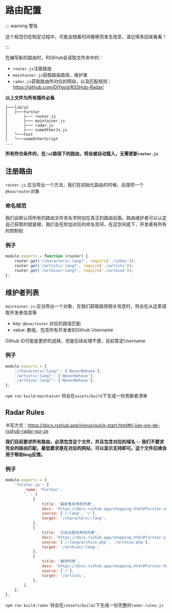 # 路由配置

::: warning 警告

这个规范仍在制定过程中，可能会随着时间推移而发生改变，请记得多回来看看！

:::

在编写新的路由时，RSSHub会读取文件夹中的：

- `router.js`注册路由
- `maintainer.js`获取路由路径，维护者
- `radar.js`获取路由所对应的网站，以及匹配规则：https://github.com/DIYgod/RSSHub-Radar/

**以上文件为所有插件必备**

```
├───lib/v2
│   ├───furstar
│       ├─── router.js
│       ├─── maintainer.js
│       ├─── radar.js
│       ├─── someOtherJs.js
│   └───test
│   └───someOtherScript
...
```

**所有符合条件的，在`/v2`路径下的路由，将会被自动载入，无需更新`router.js`**


## 注册路由

`router.js` 应当导出一个方法，我们在初始化路由的时候，会提供一个`@koa/router`对象

### 命名规范

我们会默认将所有的路由文件夹名字附加在真正的路由前面。路由维护者可以认定自己获取的就是根，我们会在附加对应的命名空间，在这空间底下，开发者有所有的控制权

### 例子

```js
module.exports = function (router) {
    router.get('/characters/:lang?', require('./index'));
    router.get('/artists/:lang?', require('./artists'));
    router.get('/archive/:lang?', require('./archive'));
};
```

## 维护者列表

`maintainer.js` 应当导出一个对象，在我们获取路径相关信息时，将会在从这里调取开发者信息等

- key: `@koa/router` 对应的路径匹配
- value: 数组，包含所有开发者的Github Username

Github ID可能是更好的选择，但是后续处理不便，目前暂定Username

### 例子

```js
module.exports = {
    '/characters/:lang?': ['NeverBehave'],
    '/artists/:lang?': ['NeverBehave'],
    '/archive/:lang?': ['NeverBehave'],
};
```

`npm run build:maintainer` 将会在`assets/build`下生成一份贡献者清单

## Radar Rules

书写方式：https://docs.rsshub.app/joinus/quick-start.html#ti-jiao-xin-de-rsshub-radar-gui-ze

**我们目前要求所有路由，必须包含这个文件，并且包含对应的域名 -- 我们不要求完全的路由匹配，最低要求是在对应的网站，可以显示支持即可。这个文件后续会用于帮助bug反馈。**

### 例子

```js
module.exports = {
    'furstar.jp': {
        _name: 'Furstar',
        '.': [
            {
                title: '最新售卖角色列表',
                docs: 'https://docs.rsshub.app/shopping.html#furstar-zui-xin-shou-mai-jiao-se-lie-biao',
                source: ['/:lang', '/'],
                target: '/characters/:lang',
            },
            {
                title: '已经出售的角色列表',
                docs: 'https://docs.rsshub.app/shopping.html#furstar-yi-jing-chu-shou-de-jiao-se-lie-biao',
                source: ['/:lang/archive.php', '/archive.php'],
                target: '/archive/:lang',
            },
            {
                title: '画师列表',
                docs: 'https://docs.rsshub.app/shopping.html#furstar-hua-shi-lie-biao',
                source: ['/'],
                target: '/artists',
            },
        ],
    },
};
```


`npm run build:radar` 将会在`/assets/build/`下生成一份完整的`radar-rules.js`